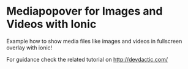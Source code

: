 Mediapopover for Images and Videos with Ionic
======================

Example how to show media files like images and videos in fullscreen overlay with ionic!

For guidance check the related tutorial on http://devdactic.com/
